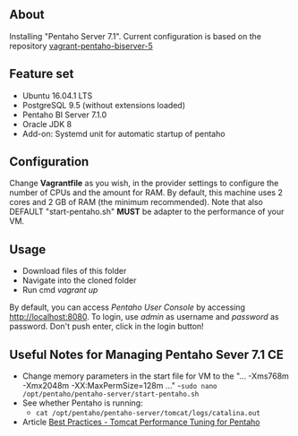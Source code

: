 ## About

Installing "Pentaho Server 7.1". Current configuration is based on the repository [vagrant-pentaho-biserver-5](https://github.com/lricardo/vagrant-pentaho-biserver-5)

## Feature set

* Ubuntu 16.04.1 LTS
* PostgreSQL 9.5 (without extensions loaded)
* Pentaho BI Server 7.1.0
* Oracle JDK 8
* Add-on: Systemd unit for automatic startup of pentaho

## Configuration

Change **Vagrantfile** as you wish, in the provider settings to configure the number of CPUs and the amount for RAM.
By default, this machine uses 2 cores and 2 GB of RAM (the minimum recommended). Note that also DEFAULT "start-pentaho.sh" **MUST** be adapter to the performance of your VM.

## Usage

* Download files of this folder
* Navigate into the cloned folder
* Run cmd *vagrant up*

By default, you can access *Pentaho User Console* by accessing [http://localhost:8080](http://localhost:8080). To login, use *admin* as username and *password* as password. Don't push enter, click in the login button!

## Useful Notes for Managing Pentaho Sever 7.1 CE

* Change memory parameters in the start file for VM to the "... -Xms768m -Xmx2048m -XX:MaxPermSize=128m ..."
    -```sudo nano /opt/pentaho/pentaho-server/start-pentaho.sh```
* See whether Pentaho is running:
    - ```cat /opt/pentaho/pentaho-server/tomcat/logs/catalina.out```
* Article [Best Practices - Tomcat Performance Tuning for Pentaho](https://support.pentaho.com/hc/en-us/articles/210448223-Best-Practices-Tomcat-Performance-Tuning-for-Pentaho)
